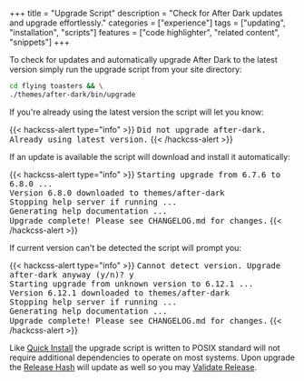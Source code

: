 +++
title = "Upgrade Script"
description = "Check for After Dark updates and upgrade effortlessly."
categories = ["experience"]
tags = ["updating", "installation", "scripts"]
features = ["code highlighter", "related content", "snippets"]
+++

To check for updates and automatically upgrade After Dark to the latest version simply run the upgrade script from your site directory:

```sh
cd flying toasters && \
./themes/after-dark/bin/upgrade
```

If you're already using the latest version the script will let you know:

{{< hackcss-alert type="info" >}}
<samp class="muted">Did not upgrade after-dark. Already using latest version.</samp>
{{< /hackcss-alert >}}

If an update is available the script will download and install it automatically:

{{< hackcss-alert type="info" >}}
<samp class="muted">Starting upgrade from 6.7.6 to 6.8.0 ...<br>
Version 6.8.0 downloaded to themes/after-dark<br>
Stopping help server if running ...</br>
Generating help documentation ...<br>
Upgrade complete! Please see CHANGELOG.md for changes.</samp>
{{< /hackcss-alert >}}

If current version can't be detected the script will prompt you:

{{< hackcss-alert type="info" >}}
<samp class="muted">Cannot detect version. Upgrade after-dark anyway (y/n)? y<br>
Starting upgrade from unknown version to 6.12.1 ...<br>
Version 6.12.1 downloaded to themes/after-dark<br>
Stopping help server if running ...</br>
Generating help documentation ...<br>
Upgrade complete! Please see CHANGELOG.md for changes.</samp>
{{< /hackcss-alert >}}

Like [Quick Install](../quick-install) the upgrade script is written to POSIX standard will not require additional dependencies to operate on most systems. Upon upgrade the [Release Hash](../release-hashes) will update as well so you may [Validate Release](/validate).
